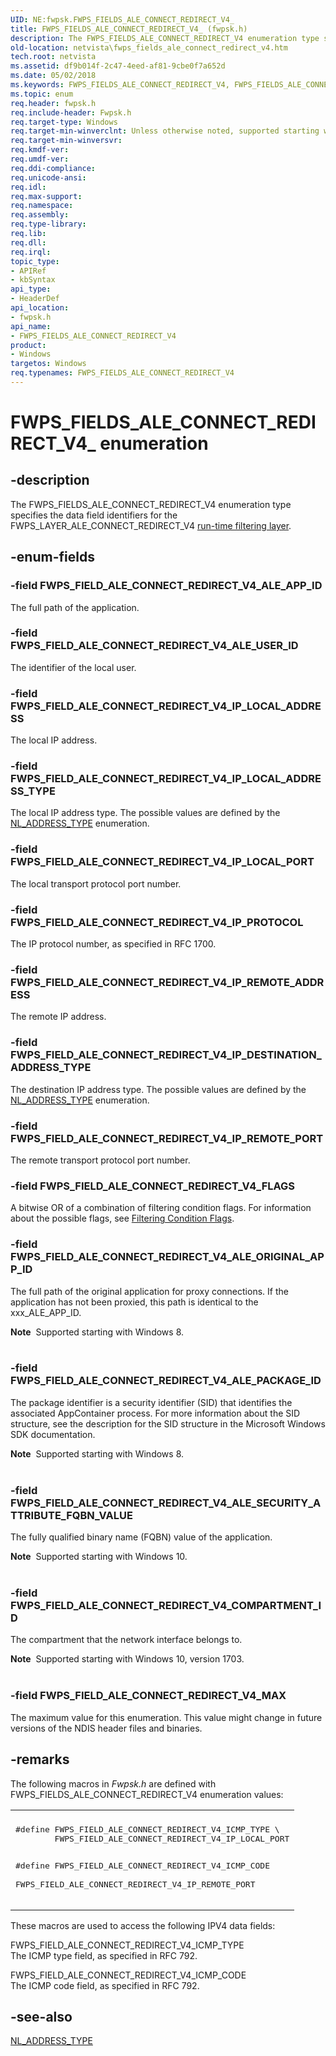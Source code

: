 ```yaml
---
UID: NE:fwpsk.FWPS_FIELDS_ALE_CONNECT_REDIRECT_V4_
title: FWPS_FIELDS_ALE_CONNECT_REDIRECT_V4_ (fwpsk.h)
description: The FWPS_FIELDS_ALE_CONNECT_REDIRECT_V4 enumeration type specifies the data field identifiers for the FWPS_LAYER_ALE_CONNECT_REDIRECT_V4 run-time filtering layer.
old-location: netvista\fwps_fields_ale_connect_redirect_v4.htm
tech.root: netvista
ms.assetid: df9b014f-2c47-4eed-af81-9cbe0f7a652d
ms.date: 05/02/2018
ms.keywords: FWPS_FIELDS_ALE_CONNECT_REDIRECT_V4, FWPS_FIELDS_ALE_CONNECT_REDIRECT_V4 enumeration [Network Drivers Starting with Windows Vista], FWPS_FIELDS_ALE_CONNECT_REDIRECT_V4_, FWPS_FIELD_ALE_CONNECT_REDIRECT_V4_ALE_APP_ID, FWPS_FIELD_ALE_CONNECT_REDIRECT_V4_ALE_ORIGINAL_APP_ID, FWPS_FIELD_ALE_CONNECT_REDIRECT_V4_ALE_PACKAGE_ID, FWPS_FIELD_ALE_CONNECT_REDIRECT_V4_ALE_USER_ID, FWPS_FIELD_ALE_CONNECT_REDIRECT_V4_FLAGS, FWPS_FIELD_ALE_CONNECT_REDIRECT_V4_IP_DESTINATION_ADDRESS_TYPE, FWPS_FIELD_ALE_CONNECT_REDIRECT_V4_IP_LOCAL_ADDRESS, FWPS_FIELD_ALE_CONNECT_REDIRECT_V4_IP_LOCAL_ADDRESS_TYPE, FWPS_FIELD_ALE_CONNECT_REDIRECT_V4_IP_LOCAL_PORT, FWPS_FIELD_ALE_CONNECT_REDIRECT_V4_IP_PROTOCOL, FWPS_FIELD_ALE_CONNECT_REDIRECT_V4_IP_REMOTE_ADDRESS, FWPS_FIELD_ALE_CONNECT_REDIRECT_V4_IP_REMOTE_PORT, FWPS_FIELD_ALE_CONNECT_REDIRECT_V4_MAX, fwpsk/FWPS_FIELDS_ALE_CONNECT_REDIRECT_V4, fwpsk/FWPS_FIELD_ALE_CONNECT_REDIRECT_V4_ALE_APP_ID, fwpsk/FWPS_FIELD_ALE_CONNECT_REDIRECT_V4_ALE_ORIGINAL_APP_ID, fwpsk/FWPS_FIELD_ALE_CONNECT_REDIRECT_V4_ALE_PACKAGE_ID, fwpsk/FWPS_FIELD_ALE_CONNECT_REDIRECT_V4_ALE_USER_ID, fwpsk/FWPS_FIELD_ALE_CONNECT_REDIRECT_V4_FLAGS, fwpsk/FWPS_FIELD_ALE_CONNECT_REDIRECT_V4_IP_DESTINATION_ADDRESS_TYPE, fwpsk/FWPS_FIELD_ALE_CONNECT_REDIRECT_V4_IP_LOCAL_ADDRESS, fwpsk/FWPS_FIELD_ALE_CONNECT_REDIRECT_V4_IP_LOCAL_ADDRESS_TYPE, fwpsk/FWPS_FIELD_ALE_CONNECT_REDIRECT_V4_IP_LOCAL_PORT, fwpsk/FWPS_FIELD_ALE_CONNECT_REDIRECT_V4_IP_PROTOCOL, fwpsk/FWPS_FIELD_ALE_CONNECT_REDIRECT_V4_IP_REMOTE_ADDRESS, fwpsk/FWPS_FIELD_ALE_CONNECT_REDIRECT_V4_IP_REMOTE_PORT, fwpsk/FWPS_FIELD_ALE_CONNECT_REDIRECT_V4_MAX, netvista.fwps_fields_ale_connect_redirect_v4, wfp_ref_5_const_3_data_fields_f9393198-b18c-41f3-9a21-d9156f377121.xml
ms.topic: enum
req.header: fwpsk.h
req.include-header: Fwpsk.h
req.target-type: Windows
req.target-min-winverclnt: Unless otherwise noted, supported starting with Windows 7.
req.target-min-winversvr: 
req.kmdf-ver: 
req.umdf-ver: 
req.ddi-compliance: 
req.unicode-ansi: 
req.idl: 
req.max-support: 
req.namespace: 
req.assembly: 
req.type-library: 
req.lib: 
req.dll: 
req.irql: 
topic_type:
- APIRef
- kbSyntax
api_type:
- HeaderDef
api_location:
- fwpsk.h
api_name:
- FWPS_FIELDS_ALE_CONNECT_REDIRECT_V4
product:
- Windows
targetos: Windows
req.typenames: FWPS_FIELDS_ALE_CONNECT_REDIRECT_V4
---
```


# FWPS_FIELDS_ALE_CONNECT_REDIRECT_V4_ enumeration


## -description


The FWPS_FIELDS_ALE_CONNECT_REDIRECT_V4 enumeration type specifies the data field identifiers for the
  FWPS_LAYER_ALE_CONNECT_REDIRECT_V4 
  <a href="https://msdn.microsoft.com/library/windows/desktop/aa366492">run-time filtering layer</a>.


## -enum-fields




### -field FWPS_FIELD_ALE_CONNECT_REDIRECT_V4_ALE_APP_ID

The full path of the application.


### -field FWPS_FIELD_ALE_CONNECT_REDIRECT_V4_ALE_USER_ID

The identifier of the local user.


### -field FWPS_FIELD_ALE_CONNECT_REDIRECT_V4_IP_LOCAL_ADDRESS

The local IP address.


### -field FWPS_FIELD_ALE_CONNECT_REDIRECT_V4_IP_LOCAL_ADDRESS_TYPE

The local IP address type. The possible values are defined by the 
     <a href="https://msdn.microsoft.com/library/windows/hardware/ff568757">NL_ADDRESS_TYPE</a> enumeration.


### -field FWPS_FIELD_ALE_CONNECT_REDIRECT_V4_IP_LOCAL_PORT

The local transport protocol port number.


### -field FWPS_FIELD_ALE_CONNECT_REDIRECT_V4_IP_PROTOCOL

The IP protocol number, as specified in RFC 1700.


### -field FWPS_FIELD_ALE_CONNECT_REDIRECT_V4_IP_REMOTE_ADDRESS

The remote IP address.


### -field FWPS_FIELD_ALE_CONNECT_REDIRECT_V4_IP_DESTINATION_ADDRESS_TYPE

The destination IP address type. The possible values are defined by the 
     <a href="https://msdn.microsoft.com/library/windows/hardware/ff568757">NL_ADDRESS_TYPE</a> enumeration.


### -field FWPS_FIELD_ALE_CONNECT_REDIRECT_V4_IP_REMOTE_PORT

The remote transport protocol port number.


### -field FWPS_FIELD_ALE_CONNECT_REDIRECT_V4_FLAGS

A bitwise OR of a combination of filtering condition flags. For information about the possible
     flags, see 
     <a href="https://msdn.microsoft.com/library/windows/hardware/ff549942">Filtering Condition Flags</a>.


### -field FWPS_FIELD_ALE_CONNECT_REDIRECT_V4_ALE_ORIGINAL_APP_ID

The full path of the original application for proxy connections. If the application has not been proxied, this path is identical to the xxx_ALE_APP_ID.

<div class="alert"><b>Note</b>  Supported starting with Windows 8.</div>
<div> </div>

### -field FWPS_FIELD_ALE_CONNECT_REDIRECT_V4_ALE_PACKAGE_ID

The package identifier is a security identifier (SID) that identifies the associated AppContainer process. For more information about the SID structure, see the description for the SID structure in the Microsoft Windows SDK documentation.

<div class="alert"><b>Note</b>  Supported starting with Windows 8.</div>
<div> </div>

### -field FWPS_FIELD_ALE_CONNECT_REDIRECT_V4_ALE_SECURITY_ATTRIBUTE_FQBN_VALUE

The fully qualified binary name (FQBN) value of the application.

<div class="alert"><b>Note</b>  Supported starting with Windows 10.</div>
<div> </div>

### -field FWPS_FIELD_ALE_CONNECT_REDIRECT_V4_COMPARTMENT_ID

The compartment that the network interface belongs to.

<div class="alert"><b>Note</b>  Supported starting with Windows 10, version 1703.</div>
<div> </div>


### -field FWPS_FIELD_ALE_CONNECT_REDIRECT_V4_MAX

The maximum value for this enumeration. This value might change in future versions of the NDIS
     header files and binaries.


## -remarks



The following macros in 
    <i>Fwpsk.h</i> are defined with FWPS_FIELDS_ALE_CONNECT_REDIRECT_V4 enumeration
    values:

<div class="code"><span codelanguage=""><table>
<tr>
<th></th>
</tr>
<tr>
<td>
<pre>
#define FWPS_FIELD_ALE_CONNECT_REDIRECT_V4_ICMP_TYPE \
        FWPS_FIELD_ALE_CONNECT_REDIRECT_V4_IP_LOCAL_PORT

#define FWPS_FIELD_ALE_CONNECT_REDIRECT_V4_ICMP_CODE \
        FWPS_FIELD_ALE_CONNECT_REDIRECT_V4_IP_REMOTE_PORT
</pre>
</td>
</tr>
</table></span></div>
These macros are used to access the following IPV4 data fields:

FWPS_FIELD_ALE_CONNECT_REDIRECT_V4_ICMP_TYPE  
The ICMP type field, as specified in RFC 792.

FWPS_FIELD_ALE_CONNECT_REDIRECT_V4_ICMP_CODE  
The ICMP code field, as specified in RFC 792.


## -see-also




<a href="https://msdn.microsoft.com/library/windows/hardware/ff568757">NL_ADDRESS_TYPE</a>
 

 

